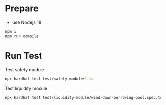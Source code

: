 # Prepare
- use Nodejs 18
```sh
npm i
npm run compile
```

# Run Test
Test safety module
```sh
npx hardhat test test/safety-module/*.ts
```

Test liquidity module
```sh
npx hardhat test test/liquidity-module/wind-down-borrowing-pool.spec.ts
```